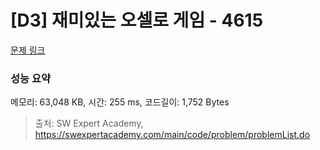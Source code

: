 # [D3] 재미있는 오셀로 게임 - 4615 

[문제 링크](https://swexpertacademy.com/main/code/problem/problemDetail.do?contestProbId=AWQmA4uK8ygDFAXj) 

### 성능 요약

메모리: 63,048 KB, 시간: 255 ms, 코드길이: 1,752 Bytes



> 출처: SW Expert Academy, https://swexpertacademy.com/main/code/problem/problemList.do